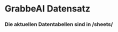 




























































































































































































































































# GrabbeAI Datensatz





### Die aktuellen Datentabellen sind in /sheets/


